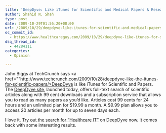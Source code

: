 ```yaml
---
title: 'DeepDyve: Like iTunes for Scientific and Medical Papers & Research'
author: Shahid N. Shah
type: post
date: 2009-10-29T01:56:20+00:00
url: /2009/10/29/deepdyve-like-itunes-for-scientific-and-medical-papers-research/
oc_commit_id:
  - https://www.healthcareguy.com/2009/10/29/deepdyve-like-itunes-for-scientific-and-medical-papers-research/1478770522
dsq_thread_id:
  - 44284111
categories:
  - Opinion

---
```

John Biggs at TechCrunch says <a href=""http://www.techcrunch.com/2009/10/28/deepdyve-like-the-itunes-for-scientific-papers/>DeepDyve is like iTunes for Scientific and Papers</a>. The [DeepDyve site][1], launched today, offers full-text search of scientific articles along with 99 cent downloads and a subscription service that allows you to read as many papers as you&#8217;d like. Articles cost 99 cents for 24 hours and an unlimited plan for $19.99 a month. A $9.99 plan allows you to access 20 articles per month for up to seven days each.

I love it. [Try out the search for &#8220;Healthcare IT&#8221;][2] on DeepDyve now. It comes back with some interesting results.

 [1]: http://www.deepdyve.com
 [2]: http://www.deepdyve.com/search?query=healthcare+it